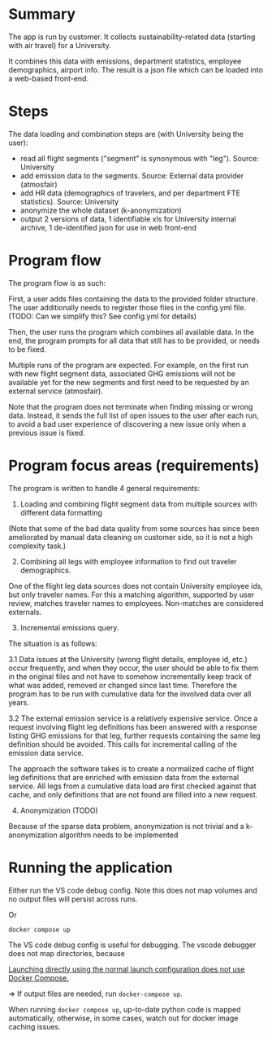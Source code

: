 # Summary

The app is run by customer. It collects sustainability-related data (starting with air travel) for a University.

It combines this data with emissions, department statistics, employee demographics, airport info.
The result is a json file which can be loaded into a web-based front-end.

# Steps

The data loading and combination steps are (with University being the user):

- read all flight segments ("segment" is synonymous with "leg"). Source: University
- add emission data to the segments. Source: External data provider (atmosfair)
- add HR data (demographics of travelers, and per department FTE statistics). Source: University
- anonymize the whole dataset (k-anonymization)
- output 2 versions of data, 1 identifiable xls for University internal archive, 1
  de-identified json for use in web front-end

# Program flow

The program flow is as such:

First, a user adds files containing the data to the provided folder structure.
The user additionally needs to register those files in the config.yml file.
(TODO: Can we simplify this? See config.yml for details)

Then, the user runs the program which combines all available data.
In the end, the program prompts for all data that still has to be provided, or needs to be fixed.

Multiple runs of the program are expected.
For example, on the first run with new flight segment data, associated GHG emissions will not be available yet for the new segments and first need to be requested by an external service (atmosfair).

Note that the program does not terminate when finding missing or wrong data.
Instead, it sends the full list of open issues to the user after each run, to avoid a bad user experience of discovering a new issue only when a previous issue is fixed.

# Program focus areas (requirements)

The program is written to handle 4 general requirements:

1. Loading and combining flight segment data from multiple sources with different data formatting

(Note that some of the bad data quality from some sources has since been ameliorated by manual data cleaning on customer side, so it is not a high complexity task.)

2. Combining all legs with employee information to find out traveler demographics.

One of the flight leg data sources does not contain University employee ids, but only traveler names.
For this a matching algorithm, supported by user review, matches traveler names to employees.
Non-matches are considered externals.

3. Incremental emissions query.

The situation is as follows:

3.1 Data issues at the University (wrong flight details, employee id, etc.) occur frequently, and when they occur, the user should be able to fix them in the original files and not have to somehow incrementally keep track of what was added, removed or changed since last time.
Therefore the program has to be run with cumulative data for the involved data over all years.

3.2 The external emission service is a relatively expensive service. Once a request involving flight leg definitions has been answered with a response listing GHG emissions for that leg, further requests containing the same leg definition should be avoided. This calls for incremental calling of the emission data service.

The approach the software takes is to create a normalized cache of flight leg definitions that are enriched with emission data from the external service.
All legs from a cumulative data load are first checked against that cache, and only definitions that are not found are filled into a new request.

4. Anonymization (TODO)

Because of the sparse data problem, anonymization is not trivial and a k-anonymization algorithm needs to be implemented

# Running the application

Either run the VS code debug config. Note this does not map volumes and no output files will persist across runs.

Or

```
docker compose up
```

The VS code debug config is useful for debugging.
The vscode debugger does not map directories, because

[Launching directly using the normal launch configuration does not use Docker Compose.](https://code.visualstudio.com/docs/containers/docker-compose)

=> If output files are needed, run `docker-compose up`.

When running `docker compose up`, up-to-date python code is mapped automatically, otherwise, in some cases, watch out for docker image caching issues.
